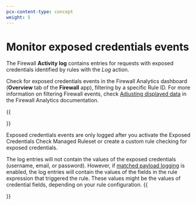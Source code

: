 ```yaml
---
pcx-content-type: concept
weight: 5
---
```


# Monitor exposed credentials events

The Firewall **Activity log** contains entries for requests with exposed credentials identified by rules with the _Log_ action.

Check for exposed credentials events in the Firewall Analytics dashboard (**Overview** tab of the **Firewall** app), filtering by a specific Rule ID. For more information on filtering Firewall events, check [Adjusting displayed data](https://developers.cloudflare.com/waf/analytics/paid-plans#adjusting-displayed-data) in the Firewall Analytics documentation.

{{<Aside type="warning" header="Important">}}

Exposed credentials events are only logged after you activate the Exposed Credentials Check Managed Ruleset or create a custom rule checking for exposed credentials.

The log entries will not contain the values of the exposed credentials (username, email, or password). However, if [matched payload logging](/managed-rulesets/payload-logging) is enabled, the log entries will contain the values of the fields in the rule expression that triggered the rule. These values might be the values of credential fields, depending on your rule configuration.
{{</Aside>}}
